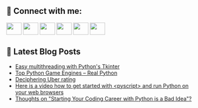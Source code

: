 ## 🔎 Connect with me:
[<img height="32" width="40" src="https://cdn.jsdelivr.net/npm/simple-icons@v5/icons/telegram.svg" />](https://t.me/bullbesh)
[<img height="32" width="40" src="https://cdn.jsdelivr.net/npm/simple-icons@v5/icons/vk.svg" />](https://vk.com/bullbesh)
[<img height="32" width="40" src="https://cdn.jsdelivr.net/npm/simple-icons@v5/icons/twitter.svg" />](https://twitter.com/bullbesh1)
[<img height="32" width="40" src="https://cdn.jsdelivr.net/npm/simple-icons@v5/icons/instagram.svg" />](https://www.instagram.com/bullbesh)
[<img height="32" width="40" src="https://cdn.jsdelivr.net/npm/simple-icons@v5/icons/reddit.svg" />](https://www.reddit.com/user/bullbesh)
[<img height="32" width="40" src="https://cdn.jsdelivr.net/npm/simple-icons@v5/icons/youtube.svg" />](https://www.youtube.com/channel/UCtfjRs6uzgq5mfm8S06WTcg)

## 📕 Latest Blog Posts
<!-- BLOG-POST-LIST:START -->
- [Easy multithreading with Python&#39;s Tkinter](https://www.reddit.com/r/Python/comments/ukhlpm/easy_multithreading_with_pythons_tkinter/)
- [Top Python Game Engines – Real Python](https://www.reddit.com/r/Python/comments/ukheqz/top_python_game_engines_real_python/)
- [Deciphering Uber rating](https://www.reddit.com/r/Python/comments/ukgsfs/deciphering_uber_rating/)
- [Here is a video how to get started with &lt;pyscript&gt; and run Python on your web browsers](https://www.reddit.com/r/Python/comments/ukfijr/here_is_a_video_how_to_get_started_with_pyscript/)
- [Thoughts on &quot;Starting Your Coding Career with Python is a Bad Idea&quot;?](https://www.reddit.com/r/Python/comments/ukesps/thoughts_on_starting_your_coding_career_with/)
<!-- BLOG-POST-LIST:END -->

